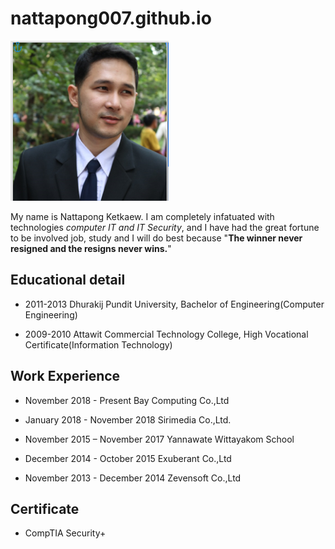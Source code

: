 # nattapong007.github.io

![alt text](xx.png)

My name is Nattapong Ketkaew.  I am completely infatuated with technologies *computer IT and IT Security*, and I have had the great fortune to be involved job, study and I will do best because "**The winner never resigned and the resigns never wins.**" 

## Educational detail
- 2011-2013 Dhurakij Pundit University, Bachelor of Engineering(Computer Engineering)
  
- 2009-2010 Attawit Commercial Technology College, High Vocational Certificate(Information Technology)
 
## Work Experience
- November 2018 - Present Bay Computing Co.,Ltd
  
- January 2018 - November 2018  Sirimedia Co.,Ltd. 
  
- November 2015 – November 2017 Yannawate Wittayakom School
  
- December 2014 - October 2015  Exuberant Co.,Ltd 
  
- November 2013 - December 2014 Zevensoft Co.,Ltd
  
 
## Certificate
- CompTIA Security+
